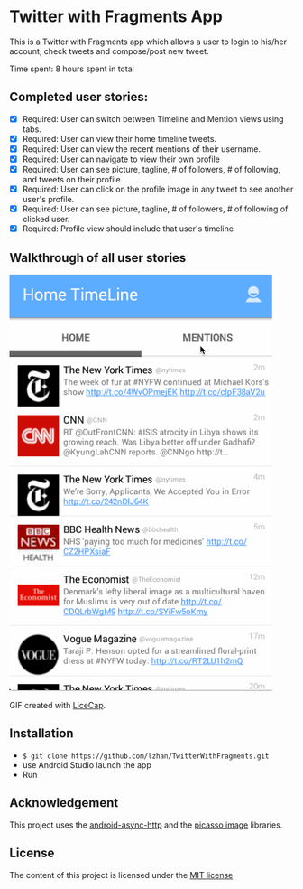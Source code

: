 Twitter with Fragments App
=========================

This is a Twitter with Fragments app which allows a user to login to his/her account, check tweets and compose/post new tweet.

Time spent: 8 hours spent in total

## Completed user stories:

 * [x] Required: User can switch between Timeline and Mention views using tabs.
 * [x] Required: User can view their home timeline tweets.
 * [x] Required: User can view the recent mentions of their username.
 * [x] Required: User can navigate to view their own profile
 * [x] Required: User can see picture, tagline, # of followers, # of following, and tweets on their profile.
 * [x] Required: User can click on the profile image in any tweet to see another user's profile. 
 * [x] Required: User can see picture, tagline, # of followers, # of following of clicked user.
 * [x] Required: Profile view should include that user's timeline

## Walkthrough of all user stories

![Video Walkthrough](anim_twitterwithfragment.gif)

GIF created with [LiceCap](http://www.cockos.com/licecap/).

## Installation

* `$ git clone https://github.com/lzhan/TwitterWithFragments.git`
* use Android Studio launch the app
* Run

## Acknowledgement

This project uses the [android-async-http](http://loopj.com/android-async-http/) and the [picasso image](http://square.github.io/picasso/) libraries.

## License

The content of this project is licensed under the [MIT license](http://opensource.org/licenses/mit-license.php).

